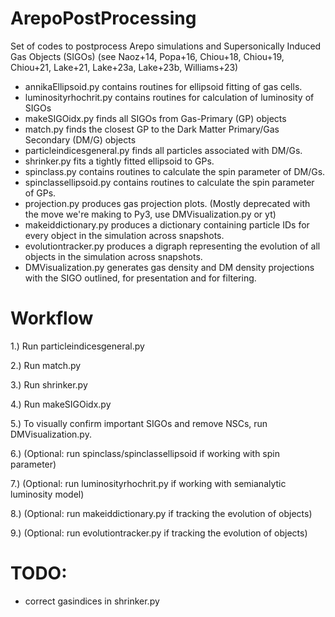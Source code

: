 # ArepoPostProcessing

Set of codes to postprocess Arepo simulations and Supersonically Induced Gas Objects (SIGOs) (see Naoz+14, Popa+16, Chiou+18, Chiou+19, Chiou+21, Lake+21, Lake+23a, Lake+23b, Williams+23)

- annikaEllipsoid.py contains routines for ellipsoid fitting of gas cells.
- luminosityrhochrit.py contains routines for calculation of luminosity of SIGOs
- makeSIGOidx.py finds all SIGOs from Gas-Primary (GP) objects
- match.py finds the closest GP to the Dark Matter Primary/Gas Secondary (DM/G) objects
- particleindicesgeneral.py finds all particles associated with DM/Gs.
- shrinker.py fits a tightly fitted ellipsoid to GPs.
- spinclass.py contains routines to calculate the spin parameter of DM/Gs.
- spinclassellipsoid.py contains routines to calculate the spin parameter of GPs.
- projection.py produces gas projection plots. (Mostly deprecated with the move we're making to Py3, use DMVisualization.py or yt)
- makeiddictionary.py produces a dictionary containing particle IDs for every object in the simulation across snapshots.
- evolutiontracker.py produces a digraph representing the evolution of all objects in the simulation across snapshots.
- DMVisualization.py generates gas density and DM density projections with the SIGO outlined, for presentation and for filtering.

# Workflow

1.) Run particleindicesgeneral.py

2.) Run match.py

3.) Run shrinker.py

4.) Run makeSIGOidx.py

5.) To visually confirm important SIGOs and remove NSCs, run DMVisualization.py.

6.) (Optional: run spinclass/spinclassellipsoid if working with spin parameter)

7.) (Optional: run luminosityrhochrit.py if working with semianalytic luminosity model)

8.) (Optional: run makeiddictionary.py if tracking the evolution of objects)

9.) (Optional: run evolutiontracker.py if tracking the evolution of objects)

# TODO: 
- correct gasindices in shrinker.py


